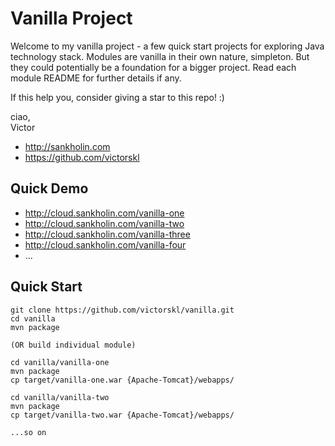 # Vanilla Project

Welcome to my vanilla project - a few quick start projects for exploring Java technology stack.
Modules are vanilla in their own nature, simpleton. 
But they could potentially be a foundation for a bigger project. 
Read each module README for further details if any.

If this help you, consider giving a star to this repo! :)

ciao,<br/>
Victor

* http://sankholin.com
* https://github.com/victorskl

## Quick Demo

* http://cloud.sankholin.com/vanilla-one
* http://cloud.sankholin.com/vanilla-two
* http://cloud.sankholin.com/vanilla-three
* http://cloud.sankholin.com/vanilla-four
* ...

## Quick Start
    git clone https://github.com/victorskl/vanilla.git
    cd vanilla
    mvn package
    
    (OR build individual module)
    
    cd vanilla/vanilla-one
    mvn package
    cp target/vanilla-one.war {Apache-Tomcat}/webapps/
    
    cd vanilla/vanilla-two
    mvn package
    cp target/vanilla-two.war {Apache-Tomcat}/webapps/
    
    ...so on
    